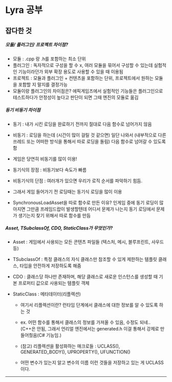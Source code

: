 # Lyra 공부

## 잡다한 것

##### 모듈/ 플러그인/ 프로젝트 차이점?

- 모듈 : .cpp 랑 .h를 포함하는 최소 단위
- 플러그인 : 독자적으로 구성을 할 수 x, 여러 모듈을 묶어서 구성할 수 있는데 실험적인 기능이라던가 외부 확장 용도로 사용할 수 있을 때 이용됨
- 프로젝트 : 모듈과 플러그인 + 컨텐츠을 포함하는 단위, 프로젝트에서 원하는 모듈을 포함할 지 말지를 결정가능
- 모듈이랑 플러그인의 차이점은? 에픽게임즈에서 실험적인 기능들은 플러그인으로 테스트하다가 안정성이 높다고 판단이 되면 그때 엔진의 모듈로 옮김 

##### 동기 비동기 차이점

- 동기 : 내가 시킨 로딩을 완료하기 전까지 절대로 다음 함수로 넘어가지 않음

- 비동기 : 로딩을 하는데 (시간이 많이 걸릴 것 같으면) 일단 나와서 (내부적으로 다른 쓰레드 또는 어떠한 방식을 통해서 따로 로딩을 돌림) 다음 함수로 넘어갈 수 있도록 함

- 게임은 당연히 비동기를 많이 이용!

- 동기식의 장점 : 비동기보다 속도가 빠름

- 비동기식의 단점 : 여러개가 있으면 우리가 로직 순서를 파악하기 힘듬.

- 그래서 게임 들어가기 전 로딩때는 동기식 로딩을 많이 이용

- SynchronousLoadAsset을 따로 함수로 만든 이유? 인게임 중에 동기 로딩이 많아지면 그만큼 프레임드랍이 발생할텐데 어디서 문제가 나는지 동기 로딩에서 문제가 생기는지 찾기 위해서 따로 함수를 만듬

##### Asset, TSubclassOf, CDO, StaticClass가 무엇인가?

- Asset : 게임에서 사용되는 모든 콘텐츠 파일들 (텍스처, 메시, 블루프린트, 사우드 등)

- TSubclassOf : 특정 클래스의 자식 클래스만 참조할 수 있게 제한하는 템플릿 클래스, 타입을 안전하게 저장하도록 해줌

- CDO : 클래스당 하나만 존재하며, 해당 클래스로 새로운 인스턴스를 생성할 때 기본 프로퍼티 값으로 사용되는 템플릿 객체

- StaticClass : 메타데이터(리플렉션) 
  
  - 여기서 리플렉션이란? 런타임 단계에서 클래스에 대한 정보를 알 수 있도록 하는 것
  
  - ex. 어떤 함수를 통해서 클래스의 정보를 가져올 수 있음, 수정도 되네.. (C++은 안됨, 그래서 언리얼 엔진에서는 generated.h 이걸 통해서 강제로 만들어줬음(C# 기능임.)
  
  - (참고) 리플렉션을 활성화하는 매크로들 : UCLASS(), GENERATED_BODY(), UPROPERTY(), UFUNCTION()
  
  - 어떤 변수가 있는지 알고 변수의 이름 이런 것들을 저장하고 있는 게 UCLASS이다.



---

